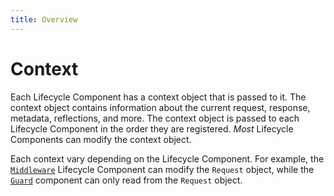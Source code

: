 ```yaml
---
title: Overview
---
```


# Context

Each Lifecycle Component has a context object that is passed to it. The context object contains information about the current request, response, metadata, reflections, and more. The context object is passed to each Lifecycle Component in the order they are registered. _Most_ Lifecycle Components can modify the context object.

Each context vary depending on the Lifecycle Component. For example, the [`Middleware`][middleware] Lifecycle Component can modify the `Request` object, while the [`Guard`][guards] component can only read from the `Request` object.

[middleware]: ../lifecycle-components/2-middleware.md
[guards]: ../lifecycle-components/3-guards.md
